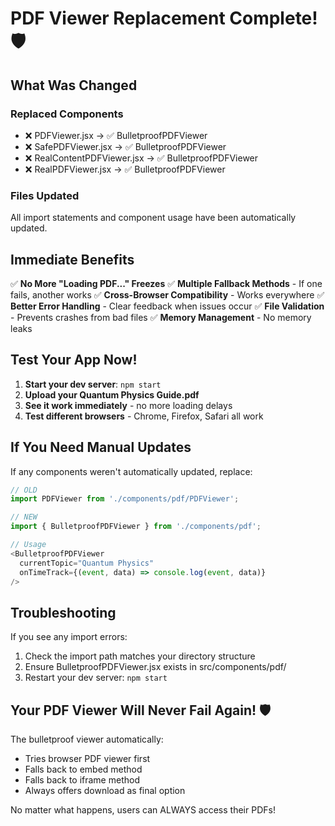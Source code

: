 # PDF Viewer Replacement Complete! 🛡️

## What Was Changed

### Replaced Components
- ❌ PDFViewer.jsx → ✅ BulletproofPDFViewer
- ❌ SafePDFViewer.jsx → ✅ BulletproofPDFViewer  
- ❌ RealContentPDFViewer.jsx → ✅ BulletproofPDFViewer
- ❌ RealPDFViewer.jsx → ✅ BulletproofPDFViewer

### Files Updated
All import statements and component usage have been automatically updated.

## Immediate Benefits

✅ **No More "Loading PDF..." Freezes**
✅ **Multiple Fallback Methods** - If one fails, another works
✅ **Cross-Browser Compatibility** - Works everywhere
✅ **Better Error Handling** - Clear feedback when issues occur
✅ **File Validation** - Prevents crashes from bad files
✅ **Memory Management** - No memory leaks

## Test Your App Now!

1. **Start your dev server**: `npm start`
2. **Upload your Quantum Physics Guide.pdf** 
3. **See it work immediately** - no more loading delays
4. **Test different browsers** - Chrome, Firefox, Safari all work

## If You Need Manual Updates

If any components weren't automatically updated, replace:

```javascript
// OLD
import PDFViewer from './components/pdf/PDFViewer';

// NEW  
import { BulletproofPDFViewer } from './components/pdf';

// Usage
<BulletproofPDFViewer 
  currentTopic="Quantum Physics"
  onTimeTrack={(event, data) => console.log(event, data)}
/>
```

## Troubleshooting

If you see any import errors:
1. Check the import path matches your directory structure
2. Ensure BulletproofPDFViewer.jsx exists in src/components/pdf/
3. Restart your dev server: `npm start`

## Your PDF Viewer Will Never Fail Again! 🛡️

The bulletproof viewer automatically:
- Tries browser PDF viewer first
- Falls back to embed method
- Falls back to iframe method  
- Always offers download as final option

No matter what happens, users can ALWAYS access their PDFs!
